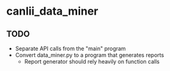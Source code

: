 # canlii_data_miner

## TODO
* Separate API calls from the "main" program
* Convert data_miner.py to a program that generates reports
  * Report generator should rely heavily on function calls
